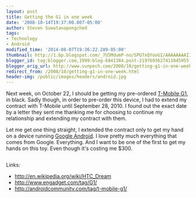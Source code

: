 ```yaml
---
layout: post
title: Getting the G1 in one week
date: '2008-10-14T19:37:00.007-05:00'
author: Steven Suwatanapongched
tags:
- Technology
- Android
modified_time: '2014-08-07T19:36:22.289-05:00'
thumbnail: http://1.bp.blogspot.com/_7U5MdumP-no/SPU7xQYooGI/AAAAAAAAIIg/wbhjqnijWfE/s600/g1.jpg
blogger_id: tag:blogger.com,1999:blog-6841384.post-2197693627411045955
blogger_orig_url: http://www.sunpech.com/2008/10/getting-g1-in-one-week.html
redirect_from: /2008/10/getting-g1-in-one-week.html
header-img: /public/images/headers/android.jpg
---
```


Next week, on October 22, I should be getting my pre-ordered <a href="http://www.t-mobileg1.com/">T-Mobile G1</a>, in black.  Sadly though, in order to pre-order this device, I had to extend my contract with T-Mobile until September 28, 2010.  I found out the exact date by a letter they sent me thanking me for choosing to continue my relationship and extending my contract with them.

Let me get one thing straight, I extended the contract only to get my hand on a device running <a href="http://en.wikipedia.org/wiki/Android_(mobile_device_platform)">Google Android</a>.  I love pretty much everything that comes from Google.  Everything.  And I want to be one of the first to get my hands on this toy.  Even though it's costing me $300.

<img alt=""  src="http://1.bp.blogspot.com/_7U5MdumP-no/SPU7xQYooGI/AAAAAAAAIIg/wbhjqnijWfE/s400/g1.jpg" border="0" id="BLOGGER_PHOTO_ID_5257173857422844002" />

Links:

<ul>
  <li><a href="http://en.wikipedia.org/wiki/HTC_Dream">http://en.wikipedia.org/wiki/HTC_Dream</a></li>
  <li><a href="http://www.engadget.com/tag/G1/">http://www.engadget.com/tag/G1/</a></li>
  <li><a href="http://androidcommunity.com/tag/t-mobile-g1/">http://androidcommunity.com/tag/t-mobile-g1/</a></li>
</ul>
